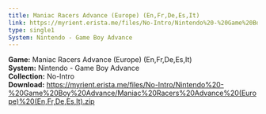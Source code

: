 ```yaml
---
title: Maniac Racers Advance (Europe) (En,Fr,De,Es,It)
link: https://myrient.erista.me/files/No-Intro/Nintendo%20-%20Game%20Boy%20Advance/Maniac%20Racers%20Advance%20(Europe)%20(En,Fr,De,Es,It).zip
type: single1
System: Nintendo - Game Boy Advance
---
```

<b>Game:</b> Maniac Racers Advance (Europe) (En,Fr,De,Es,It)<br>
<b>System:</b> Nintendo - Game Boy Advance<br>
<b>Collection:</b> No-Intro<br>
<b>Download:</b> https://myrient.erista.me/files/No-Intro/Nintendo%20-%20Game%20Boy%20Advance/Maniac%20Racers%20Advance%20(Europe)%20(En,Fr,De,Es,It).zip
